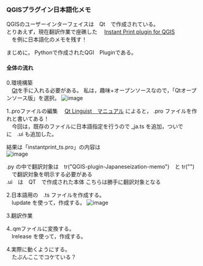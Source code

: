 ### QGISプラグイン日本語化メモ  
 QGISのユーザーインターフェイスは　Qt　で作成されている。  
 とりあえず，現在翻訳作業で座礁した
 　[Instant Print plugin for QGIS](https://github.com/sourcepole/qgis-instantprint-plugin)  
 　を例に日本語化のメモを残す！  
 
まじめに， Pythonで作成されたQGI　Pluginである。  
 
#### 全体の流れ  
0.環境構築  
　[Qt]([https://www.qt.io/ja-jp/product/development-tools](https://www.qt.io/ja-jp/download-open-source))を手に入れる必要がある。 
 私は，趣味+オープンソースなので，「Qtオープンソース版」を選択。
 ![image](https://user-images.githubusercontent.com/86514652/179387559-5d1dee7a-26d8-492f-aebc-91234476bd5a.png)

1..proファイルの編集
　[Qt Linguist　マニュアル](https://doc.qt.io/qt-6/linguist-programmers.html)  によると， .pro ファイルを作れと書いてある！  
　今回は，既存のファイルに日本語指定を行うので _ja.ts を追加，ついでに　.ui も追加した。  

結果は「instantprint_ts.pro」の内容は  
![image](https://user-images.githubusercontent.com/86514652/179388037-a12a24e7-4766-4345-bd39-5d55f8ec398e.png)

.py の中で翻訳対象は　tr("QGIS-plugin-Japaneseization-memo")　と tr("") 　で翻訳対象を明示する必要がある  
.ui　は　QT　で作成された本体  こちらは勝手に翻訳対象となる


2.日本語用の　.ts ファイルを作成する。  
　lupdate  を使って，作成する。
![image](https://user-images.githubusercontent.com/86514652/179388068-ea9163dd-8a45-416a-a42e-2df8737b10fb.png)

3.翻訳作業
 

4..qmファイルに変換する。  
　lrelease    を使って，作成する。

4.実際に動くようにする。  
　たぶんここでコケている？  
